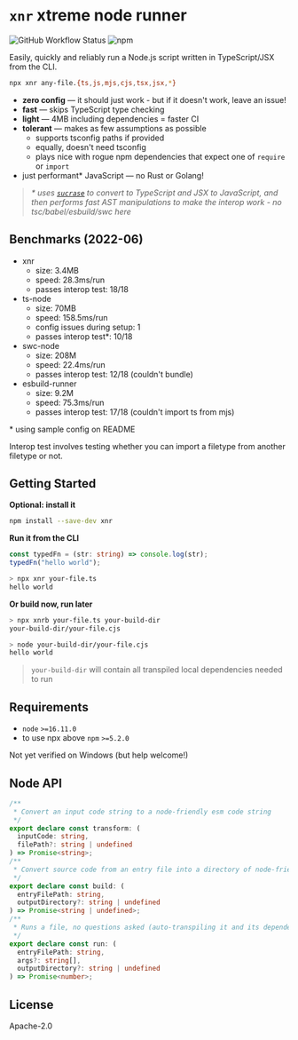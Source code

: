 # `xnr` xtreme node runner

![GitHub Workflow Status](https://img.shields.io/github/workflow/status/tbjgolden/xnr/tests) ![npm](https://img.shields.io/npm/v/xnr)

Easily, quickly and reliably run a Node.js script written in TypeScript/JSX from the CLI.

```sh
npx xnr any-file.{ts,js,mjs,cjs,tsx,jsx,*}
```

- **zero config** &mdash; it should just work - but if it doesn't work, leave an issue!
- **fast** &mdash; skips TypeScript type checking
- **light** &mdash; 4MB including dependencies = faster CI
- **tolerant** &mdash; makes as few assumptions as possible
  - supports tsconfig paths if provided
  - equally, doesn't need tsconfig
  - plays nice with rogue npm dependencies that expect one of `require` or `import`
- just performant\* JavaScript &mdash; no Rust or Golang!

> _\* uses [`sucrase`](https://github.com/alangpierce/sucrase) to convert to TypeScript and JSX to JavaScript, and then performs fast AST manipulations to make the interop work - no tsc/babel/esbuild/swc here_

## Benchmarks (2022-06)

- xnr
  - size: 3.4MB
  - speed: 28.3ms/run
  - passes interop test: 18/18
- ts-node
  - size: 70MB
  - speed: 158.5ms/run
  - config issues during setup: 1
  - passes interop test\*: 10/18
- swc-node
  - size: 208M
  - speed: 22.4ms/run
  - passes interop test: 12/18 (couldn't bundle)
- esbuild-runner
  - size: 9.2M
  - speed: 75.3ms/run
  - passes interop test: 17/18 (couldn't import ts from mjs)

\* using sample config on README

Interop test involves testing whether you can import a filetype from another filetype or not.

## Getting Started

**Optional: install it**

```sh
npm install --save-dev xnr
```

**Run it from the CLI**

```ts
const typedFn = (str: string) => console.log(str);
typedFn("hello world");
```

```sh
> npx xnr your-file.ts
hello world
```

**Or build now, run later**

```sh
> npx xnrb your-file.ts your-build-dir
your-build-dir/your-file.cjs

> node your-build-dir/your-file.cjs
hello world
```

> `your-build-dir` will contain all transpiled local dependencies needed to run

## Requirements

- `node` `>=16.11.0`
- to use npx above `npm` `>=5.2.0`

Not yet verified on Windows (but help welcome!)

## Node API

```ts
/**
 * Convert an input code string to a node-friendly esm code string
 */
export declare const transform: (
  inputCode: string,
  filePath?: string | undefined
) => Promise<string>;
/**
 * Convert source code from an entry file into a directory of node-friendly esm code
 */
export declare const build: (
  entryFilePath: string,
  outputDirectory?: string | undefined
) => Promise<string | undefined>;
/**
 * Runs a file, no questions asked (auto-transpiling it and its dependencies as required)
 */
export declare const run: (
  entryFilePath: string,
  args?: string[],
  outputDirectory?: string | undefined
) => Promise<number>;
```

## License

Apache-2.0
